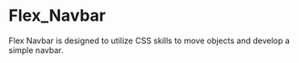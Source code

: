 # Flex_Navbar
Flex Navbar is designed to utilize CSS skills to move objects and develop a simple navbar.
